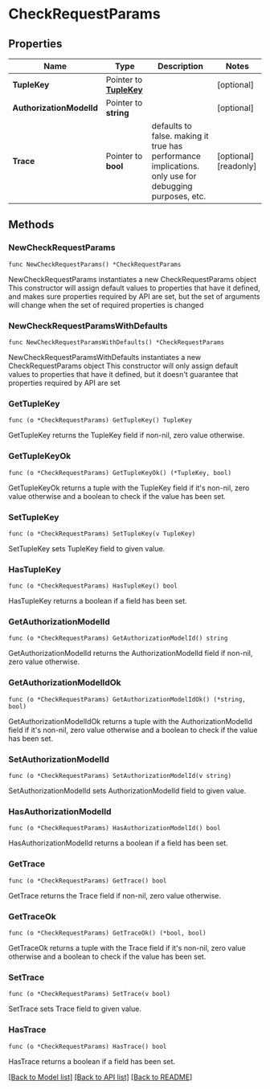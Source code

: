 # CheckRequestParams

## Properties

Name | Type | Description | Notes
------------ | ------------- | ------------- | -------------
**TupleKey** | Pointer to [**TupleKey**](TupleKey.md) |  | [optional] 
**AuthorizationModelId** | Pointer to **string** |  | [optional] 
**Trace** | Pointer to **bool** | defaults to false. making it true has performance implications. only use for debugging purposes, etc. | [optional] [readonly] 

## Methods

### NewCheckRequestParams

`func NewCheckRequestParams() *CheckRequestParams`

NewCheckRequestParams instantiates a new CheckRequestParams object
This constructor will assign default values to properties that have it defined,
and makes sure properties required by API are set, but the set of arguments
will change when the set of required properties is changed

### NewCheckRequestParamsWithDefaults

`func NewCheckRequestParamsWithDefaults() *CheckRequestParams`

NewCheckRequestParamsWithDefaults instantiates a new CheckRequestParams object
This constructor will only assign default values to properties that have it defined,
but it doesn't guarantee that properties required by API are set

### GetTupleKey

`func (o *CheckRequestParams) GetTupleKey() TupleKey`

GetTupleKey returns the TupleKey field if non-nil, zero value otherwise.

### GetTupleKeyOk

`func (o *CheckRequestParams) GetTupleKeyOk() (*TupleKey, bool)`

GetTupleKeyOk returns a tuple with the TupleKey field if it's non-nil, zero value otherwise
and a boolean to check if the value has been set.

### SetTupleKey

`func (o *CheckRequestParams) SetTupleKey(v TupleKey)`

SetTupleKey sets TupleKey field to given value.

### HasTupleKey

`func (o *CheckRequestParams) HasTupleKey() bool`

HasTupleKey returns a boolean if a field has been set.

### GetAuthorizationModelId

`func (o *CheckRequestParams) GetAuthorizationModelId() string`

GetAuthorizationModelId returns the AuthorizationModelId field if non-nil, zero value otherwise.

### GetAuthorizationModelIdOk

`func (o *CheckRequestParams) GetAuthorizationModelIdOk() (*string, bool)`

GetAuthorizationModelIdOk returns a tuple with the AuthorizationModelId field if it's non-nil, zero value otherwise
and a boolean to check if the value has been set.

### SetAuthorizationModelId

`func (o *CheckRequestParams) SetAuthorizationModelId(v string)`

SetAuthorizationModelId sets AuthorizationModelId field to given value.

### HasAuthorizationModelId

`func (o *CheckRequestParams) HasAuthorizationModelId() bool`

HasAuthorizationModelId returns a boolean if a field has been set.

### GetTrace

`func (o *CheckRequestParams) GetTrace() bool`

GetTrace returns the Trace field if non-nil, zero value otherwise.

### GetTraceOk

`func (o *CheckRequestParams) GetTraceOk() (*bool, bool)`

GetTraceOk returns a tuple with the Trace field if it's non-nil, zero value otherwise
and a boolean to check if the value has been set.

### SetTrace

`func (o *CheckRequestParams) SetTrace(v bool)`

SetTrace sets Trace field to given value.

### HasTrace

`func (o *CheckRequestParams) HasTrace() bool`

HasTrace returns a boolean if a field has been set.


[[Back to Model list]](../README.md#documentation-for-models) [[Back to API list]](../README.md#documentation-for-api-endpoints) [[Back to README]](../README.md)


